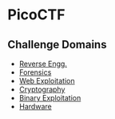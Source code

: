 # PicoCTF

## Challenge Domains

- [Reverse Engg.]()
- [Forensics](./forensics/forensics.md)
- [Web Exploitation]()
- [Cryptography]()
- [Binary Exploitation](./binex/binex.md)
- [Hardware](./hardware/hardware.md)
